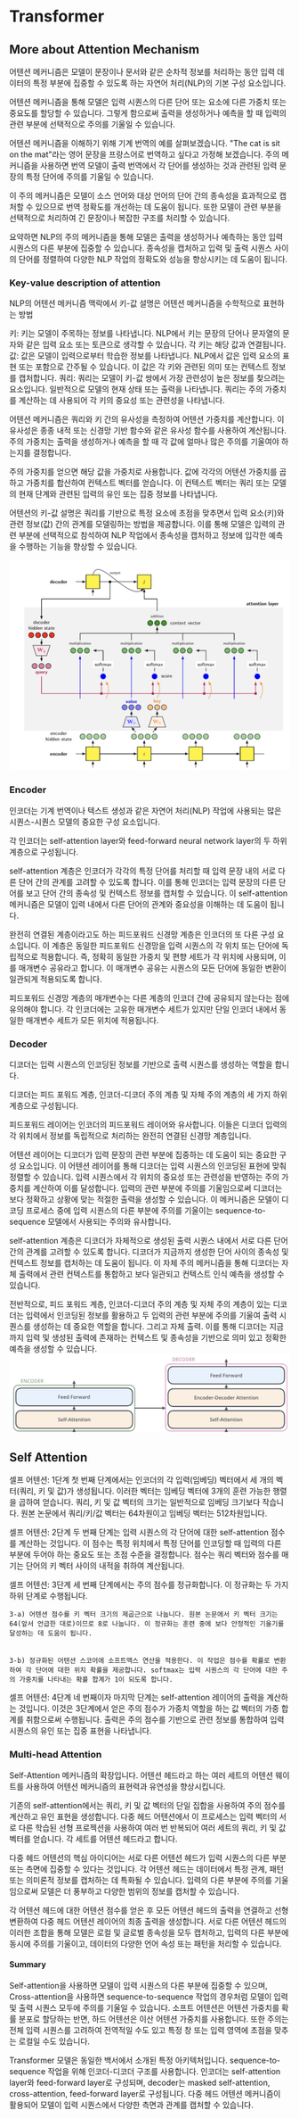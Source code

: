 # Transformer

## More about Attention Mechanism

어텐션 메커니즘은 모델이 문장이나 문서와 같은 순차적 정보를 처리하는 동안 입력 데이터의 특정 부분에 집중할 수 있도록 하는 자연어 처리(NLP)의 기본 구성 요소입니다.

어텐션 메커니즘을 통해 모델은 입력 시퀀스의 다른 단어 또는 요소에 다른 가중치 또는 중요도를 할당할 수 있습니다. 그렇게 함으로써 출력을 생성하거나 예측을 할 때 입력의 관련 부분에 선택적으로 주의를 기울일 수 있습니다. 

어텐션 메커니즘을 이해하기 위해 기계 번역의 예를 살펴보겠습니다. "The cat is sit on the mat"라는 영어 문장을 프랑스어로 번역하고 싶다고 가정해 보겠습니다. 주의 메커니즘을 사용하면 번역 모델이 출력 번역에서 각 단어를 생성하는 것과 관련된 입력 문장의 특정 단어에 주의를 기울일 수 있습니다.

이 주의 메커니즘은 모델이 소스 언어와 대상 언어의 단어 간의 종속성을 효과적으로 캡처할 수 있으므로 번역 정확도를 개선하는 데 도움이 됩니다. 또한 모델이 관련 부분을 선택적으로 처리하여 긴 문장이나 복잡한 구조를 처리할 수 있습니다.

요약하면 NLP의 주의 메커니즘을 통해 모델은 출력을 생성하거나 예측하는 동안 입력 시퀀스의 다른 부분에 집중할 수 있습니다. 종속성을 캡처하고 입력 및 출력 시퀀스 사이의 단어를 정렬하여 다양한 NLP 작업의 정확도와 성능을 향상시키는 데 도움이 됩니다.

### Key-value description of attention
NLP의 어텐션 메커니즘 맥락에서 키-값 설명은 어텐션 메커니즘을 수학적으로 표현하는 방법

키: 키는 모델이 주목하는 정보를 나타냅니다. NLP에서 키는 문장의 단어나 문자열의 문자와 같은 입력 요소 또는 토큰으로 생각할 수 있습니다. 각 키는 해당 값과 연결됩니다.
값: 값은 모델이 입력으로부터 학습한 정보를 나타냅니다. NLP에서 값은 입력 요소의 표현 또는 포함으로 간주될 수 있습니다. 이 값은 각 키와 관련된 의미 또는 컨텍스트 정보를 캡처합니다.
쿼리: 쿼리는 모델이 키-값 쌍에서 가장 관련성이 높은 정보를 찾으려는 요소입니다. 일반적으로 모델의 현재 상태 또는 출력을 나타냅니다. 쿼리는 주의 가중치를 계산하는 데 사용되어 각 키의 중요성 또는 관련성을 나타냅니다.

어텐션 메커니즘은 쿼리와 키 간의 유사성을 측정하여 어텐션 가중치를 계산합니다. 이 유사성은 종종 내적 또는 신경망 기반 함수와 같은 유사성 함수를 사용하여 계산됩니다. 주의 가중치는 출력을 생성하거나 예측을 할 때 각 값에 얼마나 많은 주의를 기울여야 하는지를 결정합니다.

주의 가중치를 얻으면 해당 값을 가중치로 사용합니다. 값에 각각의 어텐션 가중치를 곱하고 가중치를 합산하여 컨텍스트 벡터를 얻습니다. 이 컨텍스트 벡터는 쿼리 또는 모델의 현재 단계와 관련된 입력의 유인 또는 집중 정보를 나타냅니다.


어텐션의 키-값 설명은 쿼리를 기반으로 특정 요소에 초점을 맞추면서 입력 요소(키)와 관련 정보(값) 간의 관계를 모델링하는 방법을 제공합니다. 이를 통해 모델은 입력의 관련 부분에 선택적으로 참석하여 NLP 작업에서 종속성을 캡처하고 정보에 입각한 예측을 수행하는 기능을 향상할 수 있습니다.

![](./img/1.png)



### Encoder
인코더는 기계 번역이나 텍스트 생성과 같은 자연어 처리(NLP) 작업에 사용되는 많은 시퀀스-시퀀스 모델의 중요한 구성 요소입니다. 

각 인코더는 self-attention layer와 feed-forward neural network layer의 두 하위 계층으로 구성됩니다.

self-attention 계층은 인코더가 각각의 특정 단어를 처리할 때 입력 문장 내의 서로 다른 단어 간의 관계를 고려할 수 있도록 합니다. 이를 통해 인코더는 입력 문장의 다른 단어를 보고 단어 간의 종속성 및 컨텍스트 정보를 캡처할 수 있습니다. 이 self-attention 메커니즘은 모델이 입력 내에서 다른 단어의 관계와 중요성을 이해하는 데 도움이 됩니다.

완전히 연결된 계층이라고도 하는 피드포워드 신경망 계층은 인코더의 또 다른 구성 요소입니다. 이 계층은 동일한 피드포워드 신경망을 입력 시퀀스의 각 위치 또는 단어에 독립적으로 적용합니다. 즉, 정확히 동일한 가중치 및 편향 세트가 각 위치에 사용되며, 이를 매개변수 공유라고 합니다. 이 매개변수 공유는 시퀀스의 모든 단어에 동일한 변환이 일관되게 적용되도록 합니다.

피드포워드 신경망 계층의 매개변수는 다른 계층의 인코더 간에 공유되지 않는다는 점에 유의해야 합니다. 각 인코더에는 고유한 매개변수 세트가 있지만 단일 인코더 내에서 동일한 매개변수 세트가 모든 위치에 적용됩니다.

### Decoder
디코더는 입력 시퀀스의 인코딩된 정보를 기반으로 출력 시퀀스를 생성하는 역할을 합니다.

디코더는 피드 포워드 계층, 인코더-디코더 주의 계층 및 자체 주의 계층의 세 가지 하위 계층으로 구성됩니다.


피드포워드 레이어는 인코더의 피드포워드 레이어와 유사합니다. 이들은 디코더 입력의 각 위치에서 정보를 독립적으로 처리하는 완전히 연결된 신경망 계층입니다.


어텐션 레이어는 디코더가 입력 문장의 관련 부분에 집중하는 데 도움이 되는 중요한 구성 요소입니다. 이 어텐션 레이어를 통해 디코더는 입력 시퀀스의 인코딩된 표현에 맞춰 정렬할 수 있습니다. 입력 시퀀스에서 각 위치의 중요성 또는 관련성을 반영하는 주의 가중치를 계산하여 이를 달성합니다. 입력의 관련 부분에 주의를 기울임으로써 디코더는 보다 정확하고 상황에 맞는 적절한 출력을 생성할 수 있습니다. 이 메커니즘은 모델이 디코딩 프로세스 중에 입력 시퀀스의 다른 부분에 주의를 기울이는 sequence-to-sequence 모델에서 사용되는 주의와 유사합니다.


self-attention 계층은 디코더가 자체적으로 생성된 출력 시퀀스 내에서 서로 다른 단어 간의 관계를 고려할 수 있도록 합니다. 디코더가 지금까지 생성한 단어 사이의 종속성 및 컨텍스트 정보를 캡처하는 데 도움이 됩니다. 이 자체 주의 메커니즘을 통해 디코더는 자체 출력에서 ​​관련 컨텍스트를 통합하고 보다 일관되고 컨텍스트 인식 예측을 생성할 수 있습니다.


전반적으로, 피드 포워드 계층, 인코더-디코더 주의 계층 및 자체 주의 계층이 있는 디코더는 입력에서 인코딩된 정보를 활용하고 두 입력의 관련 부분에 주의를 기울여 출력 시퀀스를 생성하는 데 중요한 역할을 합니다. 그리고 자체 출력. 이를 통해 디코더는 지금까지 입력 및 생성된 출력에 존재하는 컨텍스트 및 종속성을 기반으로 의미 있고 정확한 예측을 생성할 수 있습니다.
![](./img/2.png)

## Self Attention
셀프 어텐션: 1단계
    첫 번째 단계에서는 인코더의 각 입력(임베딩) 벡터에서 세 개의 벡터(쿼리, 키 및 값)가 생성됩니다. 이러한 벡터는 임베딩 벡터에 3개의 훈련 가능한 행렬을 곱하여 얻습니다. 쿼리, 키 및 값 벡터의 크기는 일반적으로 임베딩 크기보다 작습니다. 원본 논문에서 쿼리/키/값 벡터는 64차원이고 임베딩 벡터는 512차원입니다.


셀프 어텐션: 2단계
    두 번째 단계는 입력 시퀀스의 각 단어에 대한 self-attention 점수를 계산하는 것입니다. 이 점수는 특정 위치에서 특정 단어를 인코딩할 때 입력의 다른 부분에 두어야 하는 중요도 또는 초점 수준을 결정합니다. 점수는 쿼리 벡터와 점수를 매기는 단어의 키 벡터 사이의 내적을 취하여 계산됩니다.


셀프 어텐션: 3단계
    세 번째 단계에서는 주의 점수를 정규화합니다. 이 정규화는 두 가지 하위 단계로 수행됩니다.


    3-a) 어텐션 점수를 키 벡터 크기의 제곱근으로 나눕니다. 원본 논문에서 키 벡터 크기는 64(앞서 언급한 대로)이므로 8로 나눕니다. 이 정규화는 훈련 중에 보다 안정적인 기울기를 달성하는 데 도움이 됩니다.


    3-b) 정규화된 어텐션 스코어에 소프트맥스 연산을 적용한다. 이 작업은 점수를 확률로 변환하여 각 단어에 대한 위치 확률을 제공합니다. softmax는 입력 시퀀스의 각 단어에 대한 주의 가중치를 나타내는 확률 합계가 1이 되도록 합니다.


셀프 어텐션: 4단계
    네 번째이자 마지막 단계는 self-attention 레이어의 출력을 계산하는 것입니다. 이것은 3단계에서 얻은 주의 점수가 가중치 역할을 하는 값 벡터의 가중 합계를 취함으로써 수행됩니다. 출력은 주의 점수를 기반으로 관련 정보를 통합하여 입력 시퀀스의 유인 또는 집중 표현을 나타냅니다.

### Multi-head Attention
Self-Attention 메커니즘의 확장입니다. 어텐션 헤드라고 하는 여러 세트의 어텐션 웨이트를 사용하여 어텐션 메커니즘의 표현력과 유연성을 향상시킵니다.


기존의 self-attention에서는 쿼리, 키 및 값 벡터의 단일 집합을 사용하여 주의 점수를 계산하고 유인 표현을 생성합니다. 다중 헤드 어텐션에서 이 프로세스는 입력 벡터의 서로 다른 학습된 선형 프로젝션을 사용하여 여러 번 반복되어 여러 세트의 쿼리, 키 및 값 벡터를 얻습니다. 각 세트를 어텐션 헤드라고 합니다.

다중 헤드 어텐션의 핵심 아이디어는 서로 다른 어텐션 헤드가 입력 시퀀스의 다른 부분 또는 측면에 집중할 수 있다는 것입니다. 각 어텐션 헤드는 데이터에서 특정 관계, 패턴 또는 의미론적 정보를 캡처하는 데 특화될 수 있습니다. 입력의 다른 부분에 주의를 기울임으로써 모델은 더 풍부하고 다양한 범위의 정보를 캡처할 수 있습니다.

각 어텐션 헤드에 대한 어텐션 점수를 얻은 후 모든 어텐션 헤드의 출력을 연결하고 선형 변환하여 다중 헤드 어텐션 레이어의 최종 출력을 생성합니다. 서로 다른 어텐션 헤드의 이러한 조합을 통해 모델은 로컬 및 글로벌 종속성을 모두 캡처하고, 입력의 다른 부분에 동시에 주의를 기울이고, 데이터의 다양한 언어 속성 또는 패턴을 처리할 수 있습니다.


#### Summary
   
Self-attention을 사용하면 모델이 입력 시퀀스의 다른 부분에 집중할 수 있으며, Cross-attention을 사용하면 sequence-to-sequence 작업의 경우처럼 모델이 입력 및 출력 시퀀스 모두에 주의를 기울일 수 있습니다. 소프트 어텐션은 어텐션 가중치를 확률 분포로 할당하는 반면, 하드 어텐션은 이산 어텐션 가중치를 사용합니다. 또한 주의는 전체 입력 시퀀스를 고려하여 전역적일 수도 있고 특정 창 또는 입력 영역에 초점을 맞추는 로컬일 수도 있습니다.

Transformer 모델은 동일한 백서에서 소개된 특정 아키텍처입니다. sequence-to-sequence 작업을 위해 인코더-디코더 구조를 사용합니다. 인코더는 self-attention layer와 feed-forward layer로 구성되며, decoder는 masked self-attention, cross-attention, feed-forward layer로 구성됩니다. 다중 헤드 어텐션 메커니즘이 활용되어 모델이 입력 시퀀스에서 다양한 측면과 관계를 캡처할 수 있습니다.








